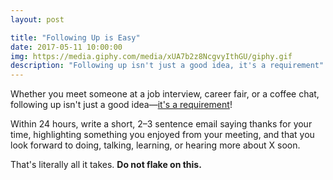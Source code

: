 ```yaml
---
layout: post

title: "Following Up is Easy"
date: 2017-05-11 10:00:00
img: https://media.giphy.com/media/xUA7b2z8NcgvyIthGU/giphy.gif
description: "Following up isn't just a good idea, it's a requirement"
---
```


Whether you meet someone at a job interview, career fair, or a coffee chat, following up isn't just a good idea&mdash;[it's a requirement](https://devpost.com/thecommit/video-following-up-isn-t-optional)!

Within 24 hours, write a short, 2&ndash;3 sentence email saying thanks for your time, highlighting something you enjoyed from your meeting, and that you look forward to doing, talking, learning, or hearing more about X soon.

That's literally all it takes. **Do not flake on this.**